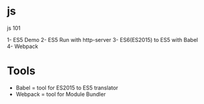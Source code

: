 # js
js 101


1- ES5 Demo
2- ES5 Run with http-server
3- ES6(ES2015) to ES5 with Babel
4- Webpack


# Tools
* Babel = tool for ES2015 to ES5 translator
* Webpack = tool for Module Bundler
